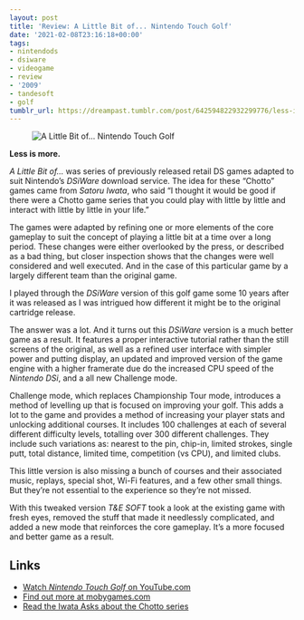 ```yaml
---
layout: post
title: 'Review: A Little Bit of... Nintendo Touch Golf'
date: '2021-02-08T23:16:18+00:00'
tags:
- nintendods
- dsiware
- videogame
- review
- '2009'
- tandesoft
- golf
tumblr_url: https://dreampast.tumblr.com/post/642594822932299776/less-is-more-a-little-bit-of-was-series-of
---
```

<figure data-orig-height="408" data-orig-width="272"><img src="https://64.media.tumblr.com/546aa32a2609ee8acd21f7af1c614fc0/e67b3d718f0a17b4-6f/s2048x3072/20144b929630388d0f929e09819d0db65a3c614a.jpg" data-orig-height="408" data-orig-width="272" data-media-key="546aa32a2609ee8acd21f7af1c614fc0:e67b3d718f0a17b4-6f" alt="A Little Bit of... Nintendo Touch Golf"></figure>

**Less is more.**

_A Little Bit of…_ was series of previously released retail DS games adapted to suit Nintendo’s _DSiWare_ download service. The idea for these “Chotto” games came from _Satoru Iwata_, who said “I thought it would be good if there were a Chotto game series that you could play with little by little and interact with little by little in your life.”

The games were adapted by refining one or more elements of the core gameplay to suit the concept of playing a little bit at a time over a long period. These changes were either overlooked by the press, or described as a bad thing, but closer inspection shows that the changes were well considered and well executed. And in the case of this particular game by a largely different team than the original game.

I played through the _DSiWare_ version of this golf game some 10 years after it was released as I was intrigued how different it might be to the original cartridge release.

The answer was a lot. And it turns out this _DSiWare_ version is a much better game as a result. It features a proper interactive tutorial rather than the still screens of the original, as well as a refined user interface with simpler power and putting display, an updated and improved version of the game engine with a higher framerate due do the increased CPU speed of the _Nintendo DSi_, and a all new Challenge mode.

Challenge mode, which replaces Championship Tour mode, introduces a method of levelling up that is focused on improving your golf. This adds a lot to the game and provides a method of increasing your player stats and unlocking additional courses. It includes 100 challenges at each of several different difficulty levels, totalling over 300 different challenges. They include such variations as: nearest to the pin, chip-in, limited strokes, single putt, total distance, limited time, competition (vs CPU), and limited clubs.

This little version is also missing a bunch of courses and their associated music, replays, special shot, Wi-Fi features, and a few other small things. But they’re not essential to the experience so they’re not missed.

With this tweaked version _T&E SOFT_ took a look at the existing game with fresh eyes, removed the stuff that made it needlessly complicated, and added a new mode that reinforces the core gameplay. It’s a more focused and better game as a result.

## Links

- [Watch _Nintendo Touch Golf_ on YouTube.com](https://href.li/?https://www.youtube.com/watch?v=Ch5Ui4RLFbk)
- [Find out more at mobygames.com](https://href.li/?https://www.mobygames.com/game/true-swing-golf)
- [Read the Iwata Asks about the Chotto series](https://t.umblr.com/redirect?z=https%3A%2F%2Fwww.nintendo.co.uk%2FIwata-Asks%2FIwata-Asks-Nintendo-DSi%2FVolume-6-A-little-bit-of-brain-training%2F1-Chotto-%2F1-Chotto--1049361.html&t=ZTM3ZTJjM2IzZmI4MWRjMTBkMmQwZGM0ZGU4YzZiMWUyM2E5MzZiZSwzYzY0NDgzMzgzMTMyZDY0M2ZmM2I2MWM5NGZjZjU4YmQ3MjA0YmFj&ts=1613041554)

